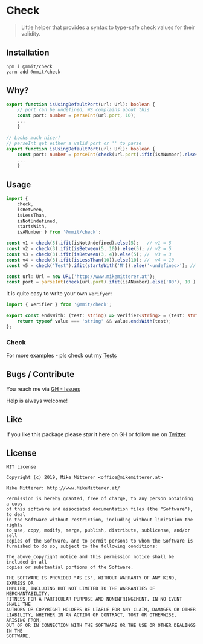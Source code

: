 # Check
> Little helper that provides a syntax to type-safe check values for their validity.

## Installation

    npm i @mmit/check
    yarn add @mmit/check
    
## Why?

```typescript
export function isUsingDefaultPort(url: Url): boolean {
    // port can be undefined, WS complains about this
    const port: number = parseInt(url.port, 10);
    ...
    }

// Looks much nicer!
// parseInt get either a valid port or '' to parse        
export function isUsingDefaultPort(url: Url): boolean {
    const port: number = parseInt(check(url.port).ifit(isANumber).else(''), 10);
    ...
    }    
```    

## Usage

```typescript
import { 
    check, 
    isBetween, 
    isLessThan, 
    isNotUndefined, 
    startsWith,
    isANumber } from '@mmit/check';

const v1 = check(5).ifit(isNotUndefined).else(5);   // v1 = 5
const v2 = check(3).ifit(isBetween(5, 10)).else(5); // v2 = 5
const v3 = check(3).ifit(isBetween(3, 4)).else(5); //  v3 = 3
const v4 = check(3).ifit(isLessThan(10)).else(10); //  v4 = 10
const v5 = check('Test').ifit(startsWith('M')).else('<undefined>'); // v5 = '<undefined>'

const url: Url = new URL('http://www.mikemitterer.at');
const port = parseInt(check(url.port).ifit(isANumber).else('80'), 10 )
```

It is quite easy to write your own `Verifyer`:
```typescript
import { Verifier } from '@mmit/check';

export const endsWith: (test: string) => Verifier<string> = (test: string) => (value) => {
    return typeof value === 'string' && value.endsWith(test);
};

```

### Check

For more examples - pls check out my [Tests](https://github.com/MikeMitterer/ts-check/tree/master/src/test/unit/check)

## Bugs / Contribute

You reach me via [GH - Issues](https://github.com/MikeMitterer/ts-check/issues)

Help is always welcome!

## Like

If you like this package please *star* it here on GH or follow me on [Twitter](https://twitter.com/MikeMitterer) 

## License

    MIT License

    Copyright (c) 2019, Mike Mitterer <office@mikemitterer.at>

    Mike Mitterer: http://www.MikeMitterer.at/

    Permission is hereby granted, free of charge, to any person obtaining a copy
    of this software and associated documentation files (the "Software"), to deal
    in the Software without restriction, including without limitation the rights
    to use, copy, modify, merge, publish, distribute, sublicense, and/or sell
    copies of the Software, and to permit persons to whom the Software is
    furnished to do so, subject to the following conditions:

    The above copyright notice and this permission notice shall be included in all
    copies or substantial portions of the Software.

    THE SOFTWARE IS PROVIDED "AS IS", WITHOUT WARRANTY OF ANY KIND, EXPRESS OR
    IMPLIED, INCLUDING BUT NOT LIMITED TO THE WARRANTIES OF MERCHANTABILITY,
    FITNESS FOR A PARTICULAR PURPOSE AND NONINFRINGEMENT. IN NO EVENT SHALL THE
    AUTHORS OR COPYRIGHT HOLDERS BE LIABLE FOR ANY CLAIM, DAMAGES OR OTHER
    LIABILITY, WHETHER IN AN ACTION OF CONTRACT, TORT OR OTHERWISE, ARISING FROM,
    OUT OF OR IN CONNECTION WITH THE SOFTWARE OR THE USE OR OTHER DEALINGS IN THE
    SOFTWARE.
